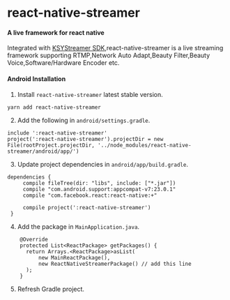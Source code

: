 # react-native-streamer
#### A live framework for react native
Integrated with [KSYStreamer SDK](https://github.com/ksvc/),react-native-streamer is a live streaming framework supporting RTMP,Network Auto Adapt,Beauty Filter,Beauty Voice,Software/Hardware Encoder etc.

#### Android Installation

1. Install `react-native-streamer` latest stable version.
```
yarn add react-native-streamer
```

2. Add the following in `android/settings.gradle`.
```
include ':react-native-streamer'
project(':react-native-streamer').projectDir = new File(rootProject.projectDir, '../node_modules/react-native-streamer/android/app/')
```

3. Update project dependencies in `android/app/build.gradle`.
```
dependencies {
     compile fileTree(dir: "libs", include: ["*.jar"])
     compile "com.android.support:appcompat-v7:23.0.1"
     compile "com.facebook.react:react-native:+"
	 
     compile project(':react-native-streamer')
 }

```

4. Add the package in `MainApplication.java`.
```
    @Override
    protected List<ReactPackage> getPackages() {
      return Arrays.<ReactPackage>asList(
          new MainReactPackage(), 
          new ReactNativeStreamerPackage() // add this line
      );
    }
```

5. Refresh Gradle project.